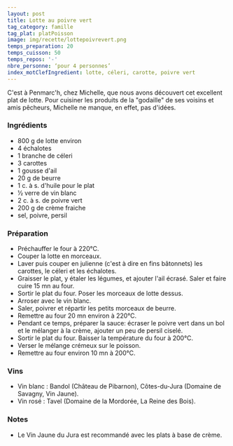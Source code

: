 ```yaml
---
layout: post
title: Lotte au poivre vert
tag_category: famille
tag_plat: platPoisson
image: img/recette/lottepoivrevert.png
temps_preparation: 20
temps_cuisson: 50
temps_repos: '-'
nbre_personne: ‘pour 4 personnes’
index_motClefIngredient: lotte, céleri, carotte, poivre vert
---
```

C'est à Penmarc'h, chez Michelle, que nous avons découvert cet excellent plat de lotte.  Pour cuisiner les produits de la "godaille" de ses voisins et amis pêcheurs, Michelle ne manque, en effet, pas d'idées.

### Ingrédients
* 800 g de lotte environ
* 4 échalotes
* 1 branche de céleri
* 3 carottes
* 1 gousse d'ail
* 20 g de beurre
* 1 c. à s. d'huile pour le plat
* 1⁄2 verre de vin blanc
* 2 c. à s. de poivre vert
* 200 g de crème fraiche
* sel, poivre, persil


### Préparation
* Préchauffer le four à 220°C.
* Couper la lotte en morceaux.
* Laver puis couper en julienne (c'est à dire en fins bâtonnets) les carottes, le céleri et les échalotes.
* Graisser le plat, y étaler les légumes, et ajouter l'ail écrasé. Saler et faire cuire 15 mn au four.
* Sortir le plat du four. Poser les morceaux de lotte dessus.
* Arroser avec le vin blanc.
* Saler, poivrer et répartir les petits morceaux de beurre.
* Remettre au four 20 mn environ à 220°C.
* Pendant ce temps, préparer la sauce: écraser le poivre vert dans un bol et le mélanger à la crème, ajouter un peu de persil ciselé.
* Sortir le plat du four. Baisser la température du four à 200°C.
* Verser le mélange crémeux sur le poisson.
* Remettre au four environ 10 mn à 200°C.

### Vins
* Vin blanc : Bandol (Château de Pibarnon), Côtes-du-Jura (Domaine de Savagny, Vin Jaune).
* Vin rosé : Tavel (Domaine de la Mordorée, La Reine des Bois).

### Notes
* Le Vin Jaune du Jura est recommandé avec les plats à base de crème.
